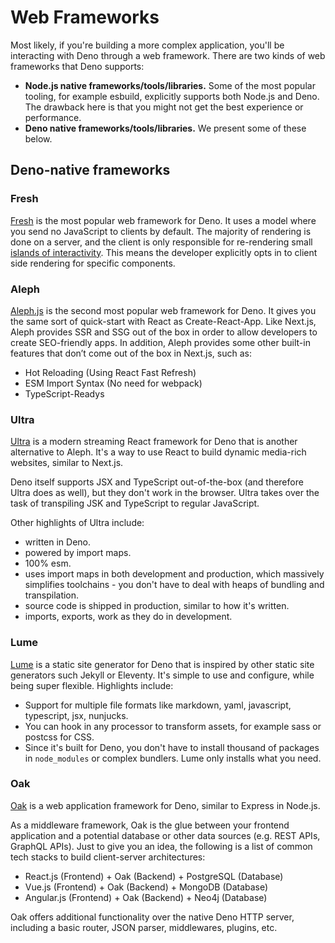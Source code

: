 # Web Frameworks

Most likely, if you're building a more complex application, you'll be
interacting with Deno through a web framework. There are two kinds of web
frameworks that Deno supports:

- **Node.js native frameworks/tools/libraries.** Some of the most popular
  tooling, for example esbuild, explicitly supports both Node.js and Deno. The
  drawback here is that you might not get the best experience or performance.
- **Deno native frameworks/tools/libraries.** We present some of these below.

## Deno-native frameworks

### Fresh

[Fresh](https://fresh.deno.dev/) is the most popular web framework for Deno. It
uses a model where you send no JavaScript to clients by default. The majority of
rendering is done on a server, and the client is only responsible for
re-rendering small
[islands of interactivity](https://jasonformat.com/islands-architecture/). This
means the developer explicitly opts in to client side rendering for specific
components.

### Aleph

[Aleph.js](https://alephjs-alephjs-org-next.deno.dev/docs/get-started) is the
second most popular web framework for Deno. It gives you the same sort of
quick-start with React as Create-React-App. Like Next.js, Aleph provides SSR and
SSG out of the box in order to allow developers to create SEO-friendly apps. In
addition, Aleph provides some other built-in features that don’t come out of the
box in Next.js, such as:

- Hot Reloading (Using React Fast Refresh)
- ESM Import Syntax (No need for webpack)
- TypeScript-Readys

### Ultra

[Ultra](https://ultrajs.dev/) is a modern streaming React framework for Deno that is another alternative to
Aleph. It's a way to use React to build dynamic media-rich websites, similar to Next.js.

Deno itself supports JSX and TypeScript out-of-the-box (and therefore Ultra does as well), but they don't work in the browser. Ultra takes over the task of transpiling JSK and TypeScript to regular JavaScript.

Other highlights of Ultra include:

- written in Deno.
- powered by import maps.
- 100% esm.
- uses import maps in both development and production, which massively simplifies toolchains - you don't have to deal with heaps of bundling and transpilation.
- source code is shipped in production, similar to how it's written.
- imports, exports, work as they do in development.

### Lume

[Lume](https://lume.land/) is a static site generator for Deno that is inspired by other static site generators such Jekyll or Eleventy. It's simple to use and configure, while being super flexible. Highlights include:

- Support for multiple file formats like markdown, yaml, javascript, typescript, jsx, nunjucks.
- You can hook in any processor to transform assets, for example sass or postcss for CSS.
- Since it's built for Deno, you don't have to install thousand of packages in `node_modules` or complex bundlers. Lume only installs what you need.


### Oak

[Oak](https://deno.land/x/oak) is a web application framework for Deno, similar to Express in Node.js.

As a middleware framework, Oak is the glue between your frontend application and a potential database or other data sources (e.g. REST APIs, GraphQL APIs). Just to give you an idea, the following is a list of common tech stacks to build client-server architectures:

- React.js (Frontend) + Oak (Backend) + PostgreSQL (Database)
- Vue.js (Frontend) + Oak (Backend) + MongoDB (Database)
- Angular.js (Frontend) + Oak (Backend) + Neo4j (Database)

Oak offers additional functionality over the native Deno HTTP server, including a basic router, JSON parser, middlewares, plugins, etc.


